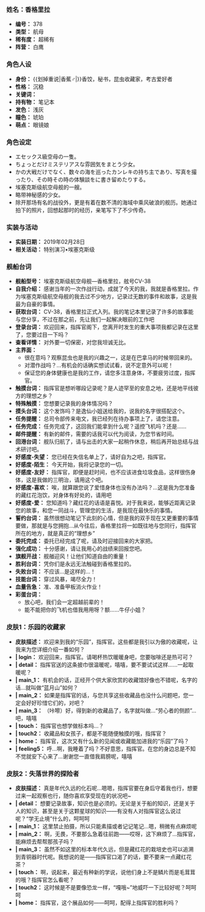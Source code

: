 ### 姓名：香格里拉
* **编号：** 378
* **类型：** 航母
* **稀有度：** 超稀有
* **阵营：** 白鹰


### 角色人设
* **身份：** {{划掉重说|香蕉♂|}}香饺，秘书，昆虫收藏家，考古爱好者
* **性格：** 沉稳
* **关键词：** 
* **持有物：** 笔记本
* **发色：** 浅灰
* **瞳色：** 琥珀
* **萌点：** 眼镜娘


### 角色设定
* エセックス級空母の一隻。
* ちょっとだけミステリアスな雰囲気をまとう少女。
* かの大戦だけでなく、数々の海を巡ったカンレキの持ち主であり、写真を撮ったり、その時その時の体験談をに書き留めたりする。
* 埃塞克斯级航空母舰的一艘。
* 略带神秘感的少女。
* 除开那场有名的战役外，更是有着在数不清的海域中乘风破浪的舰历。她通过拍下的照片，回想起那时的经历，亲笔写下了不少传奇。


### 实装与活动
* **实装日期：** 2019年02月28日
* **相关活动：** 特别演习•埃塞克斯级


### 舰船台词
* **舰船型号：** 埃塞克斯级航空母舰—香格里拉，舷号CV-38
* **自我介绍：** 感谢当年的一次作战行动，成就了今天的我，我就是香格里拉。作为埃塞克斯级航空母舰的我去过不少地方，记录过无数的事件和故事，这是我最为自豪的事情。
* **获取台词：** CV-38，香格里拉正式入列。我的笔记本里记录了许多的故事能与您分享，不过在那之前，先让我们一起解决眼前的工作吧
* **登录台词：** 欢迎回来，指挥官阁下，您离开时发生的重大事项我都记录在这里了，您要过目一下吗？
* **查看详情：** 对外要一切保密，对您我坦诚无比。
* **主界面：**
  * 很在意吗？观察昆虫也是我的兴趣之一，这是在巴拿马的时候带回来的。
  * 对潜作战吗？…有机会的话确实想试试看，说不定意外可以呢！
  * 保证您的身体健康也是我的工作，请您多注意身体，不要疲劳过度，指挥官。
* **触摸台词：** 指挥官是想听哪段记录呢？是人迹罕至的安息之地，还是地平线彼方的理想之乡？
* **特殊触摸：** 您想要记录我的身体情况吗？
* **摸头台词：** 这个发饰吗？是逸仙小姐送给我的，说我的名字很搭配这个。
* **任务提醒：** 总司令部传来电文，我已经列在待办事项上了，请您注意。
* **任务完成：** 任务完成了，这回我们能拿到什么呢？遥控飞机吗？还是……
* **邮件提醒：** 有新的邮件，需要的话我可以代为阅读，为您节省时间。
* **回港台词：** 舰队归航了，请与出击的大家一起稍作休息，稍后再开始总结与战术研讨吧。
* **好感度-失望：** 您已经在失信名单上了，请好自为之吧，指挥官。
* **好感度-陌生：** 今天开始，我将记录您的一切。
* **好感度-友好：** 指挥官，即便是赶时间，也不应该进食垃圾食品，这样很伤身体，这是我做的三明治，请用这个吧。
* **好感度-喜欢：** 唉，就算跟您说了爱惜身体也没有办法吗？…这是我为您准备的藏红花泡饮，对身体有好处的，请用吧
* **好感度-爱：** 您知道吗？藏红花的话语是喜悦。对于我来说，能够近距离记录您的故事，和您一同战斗，管理您的生活，是我现在最快乐的事情。
* **誓约台词：** 虽然很想动笔记下此刻的心情，但是我的双手现在又更重要的事情要做，那就是与您拥抱…从今往后，香格里拉将一如既往地与您同行，指挥官所在的地方，就是真正的“理想乡”
* **委托完成：** 委托已经完成了呢，请及时迎接回来的大家把。
* **强化成功：** 十分感谢，请让我用心的战绩来回报您吧。
* **旗舰开战：** 舰艏迎风！让他们知道自由的重量！
* **胜利台词：** 凭你们是永远无法触碰到香格里拉的。
* **失败台词：** 不应该…是这样的…！
* **技能台词：** 穿过风暴，竭尽全力！
* **血量告急：** 准、准备甲板消火作业！
* **彩蛋台词：**
  * 放心吧，我们会一定超越前辈的！
  * 能不能把你的飞机也借我用用呀？额……牛仔小姐？


### 皮肤1：乐园的收藏家
* **皮肤描述：** 欢迎来到我的“乐园”，指挥官。这些都是我引以为傲的收藏呢，让我来为您详细介绍一番如何？
* **| login：** 欢迎回来，指挥官。请喝杯热饮暖暖身吧，您要咖啡还是热可可？
* **| detail：** 指挥官送的这条披巾很温暖呢，嘻嘻，要不要试试这样……一起取暖呢？
* **| main_1：** 有机会的话，正经开个供大家欣赏的收藏馆好像也不错呢，名字的话…就叫做“蓝月山”如何？
* **| main_2：** 如果是指挥官的话，与您共享这些收藏品也没什么问题吧，您一定会好好珍惜它们的，对吧？
* **| main_3：** （咔嚓）好，得到新的收藏品了，名字就叫做…“劳心者的侧颜”…吧，嘻嘻
* **| touch：** 指挥官也想学做标本吗…？
* **| touch2：** 收藏品和女孩子，都是不能随便触摸的哦，指挥官？
* **| home：** 指挥官，这次又有什么新的见闻或收藏能加进我的“乐园”了吗？
* **| feeling5：** 呼…啊，我睡着了吗？不好意思，指挥官。在您的身边总是不知不觉就安下心来了…谢谢您一直借我肩膀呢，嘻嘻


### 皮肤2：失落世界的探险者
* **皮肤描述：** 真是年代久远的化石呢…嗯嗯，指挥官要在身后守着我也行，想要过来一起观察也行，随你喜欢享受现在的状况吧~
* **| detail：** 想要记录故事，知识也是必须的。无论是关于船的知识，还是关于人的知识，甚至是关于这颗星球的知识——有没有人对指挥官这么说过呢？“学无止境”什么的，呵呵呵
* **| main_1：** 这里禁止拍摄，所以只能素描或者记记笔记…嗯，稍微有点麻烦呢
* **| main_2：** 啊，无畏，不要那么急着往前跑——哎呀，这下麻烦了…指挥官，能麻烦去帮帮那孩子吗？
* **| main_3：** 虽然不如这里的标本年代久远，但是藏红花的栽培史也可以追溯到青铜器时代呢。我想说的是——指挥官口渴了的话，要不要来一点藏红花茶？
* **| touch：** 啊，说起来，最近有种新的学说，说他们身上不是鳞片而是毛茸茸的哦？指挥官怎么看呢？
* **| touch2：** 这时候是不是要像恐龙一样，“嘎哦~”地威吓一下比较好呢？呵呵呵
* **| home：** 指挥官，这个展品如何——呵呵，配得上指挥官的胜利吗？
